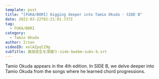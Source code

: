 ```yaml
---
template: post
title: "[FUKA/BORI] Digging deeper into Tamio Okuda - SIDE B"
date: 2022-03-22T02:21:01.737Z
tag:
  - FUKA/BORI
category:
  - Tamio Okuda
author: Irsan
videoID: xolAZpqlZ9g
subTitle: 奥田民生を深掘り-side-bwebm-subs-b.srt
---
```

Tamio Okuda appears in the 4th edition. In SIDE B, we delve deeper into Tamio Okuda from the songs where he learned chord progressions.